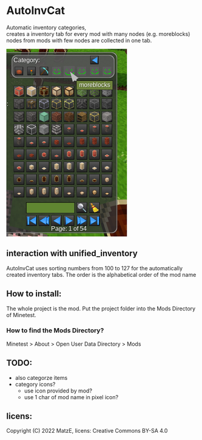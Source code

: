 # AutoInvCat

Automatic inventory categories,  
creates a inventory tab for every mod with many nodes (e.g. moreblocks)
nodes from mods with few nodes are collected in one tab.

![screenshot](screenshot.png)

## interaction with unified_inventory
AutoInvCat uses sorting numbers from 100 to 127 for the automatically created inventory tabs.
The order is the alphabetical order of the mod name

## How to install:
The whole project is the mod.
Put the project folder into the Mods Directory of Minetest.

### How to find the Mods Directory?
Minetest > About > Open User Data Directory > Mods

## TODO:
- also categorze items
- category icons?
    - use icon provided by mod?
    - use 1 char of mod name in pixel icon?

## licens:
Copyright (C) 2022 MatzE, licens: Creative Commons BY-SA 4.0
